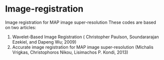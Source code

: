 # Image-registration
Image registration for MAP image super-resolution
These codes are based on two articles:
1. Wavelet-Based Image Registration ( Christopher Paulson, Soundararajan Ezekiel, and Dapeng Wu; 2009)
2. Accurate image registration for MAP image super-resolution (Michalis Vrigkas, Christophoros Nikou, Lisimachos P. Kondi, 2013)
